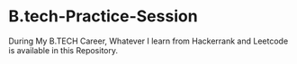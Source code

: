 # B.tech-Practice-Session

During My B.TECH Career, Whatever I learn from Hackerrank and Leetcode is available in this Repository.
